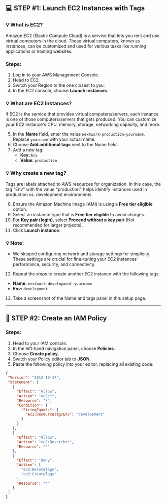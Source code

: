 ## 💻 STEP #1: Launch EC2 Instances with Tags

### 💡 What is EC2?
Amazon EC2 (Elastic Compute Cloud) is a service that lets you rent and use virtual computers in the cloud. These virtual computers, known as instances, can be customized and used for various tasks like running applications or hosting websites.

### Steps:
1. Log in to your AWS Management Console.
2. Head to EC2.
3. Switch your Region to the one closest to you.
4. In the EC2 console, choose **Launch instances**.

### 💡 What are EC2 instances?
If EC2 is the service that provides virtual computers/servers, each instance is one of those computers/servers that gets produced. You can customize your EC2 instance's CPU, memory, storage, networking capacity, and more.

5. In the **Name** field, enter the value `nextwork-production-yourname`. Replace `yourname` with your actual name.
6. Choose **Add additional tags** next to the Name field.
7. Add a new tag:
   - **Key:** `Env`
   - **Value:** `production`

### 💡 Why create a new tag?
Tags are labels attached to AWS resources for organization. In this case, the tag "Env" with the value "production" helps identify instances used in production vs. development environments.

8. Ensure the Amazon Machine Image (AMI) is using a **Free tier eligible** option.
9. Select an instance type that is **Free tier eligible** to avoid charges.
10. For **Key pair (login)**, select **Proceed without a key pair** (Not recommended for larger projects).
11. Click **Launch instance**.

### 💡 Note:
- We skipped configuring network and storage settings for simplicity. These settings are crucial for fine-tuning your EC2 instances' performance, security, and connectivity.

12. Repeat the steps to create another EC2 instance with the following tags:
   - **Name:** `nextwork-development-yourname`
   - **Env:** `development`
13. Take a screenshot of the Name and tags panel in this setup page.

---

## 📏 STEP #2: Create an IAM Policy

### Steps:
1. Head to your IAM console.
2. In the left-hand navigation panel, choose **Policies**.
3. Choose **Create policy**.
4. Switch your Policy editor tab to **JSON**.
5. Paste the following policy into your editor, replacing all existing code:

```json
{
 "Version": "2012-10-17",
 "Statement": [
   {
     "Effect": "Allow",
     "Action": "ec2:*",
     "Resource": "*",
     "Condition": {
       "StringEquals": {
         "ec2:ResourceTag/Env": "development"
       }
     }
   },
   {
     "Effect": "Allow",
     "Action": "ec2:Describe*",
     "Resource": "*"
   },
   {
     "Effect": "Deny",
     "Action": [
       "ec2:DeleteTags",
       "ec2:CreateTags"
     ],
     "Resource": "*"
   }
 ]
}
